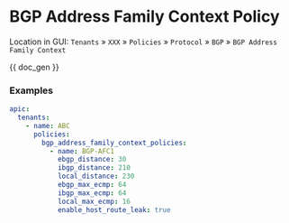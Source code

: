 # BGP Address Family Context Policy

Location in GUI:
`Tenants` » `XXX` » `Policies` » `Protocol` » `BGP` » `BGP Address Family Context`

{{ doc_gen }}

### Examples

```yaml
apic:
  tenants:
    - name: ABC
      policies:
        bgp_address_family_context_policies:
          - name: BGP-AFC1
            ebgp_distance: 30
            ibgp_distance: 210
            local_distance: 230
            ebgp_max_ecmp: 64
            ibgp_max_ecmp: 64
            local_max_ecmp: 16
            enable_host_route_leak: true
```
